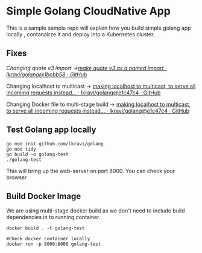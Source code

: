 # Simple Golang CloudNative App

This is a sample sample repo will explain how you build simple golang app locally , contanairze it and deploy into a Kubernetes cluster.

## Fixes

*Changing quote v3 import ->[make quote v3 as a named import · lkravi/golang@1bcbb58 · GitHub](https://github.com/lkravi/golang/commit/1bcbb58eb0785d30b5bde4602f4cddb433d41fbf)*

Changing localhost to multicast -> [making localhost to multicast, to serve all incoming requests instead… · lkravi/golang@e1c47c4 · GitHub](https://github.com/lkravi/golang/commit/e1c47c44b2389aa73c1ea8a5dce78181bf1ef105)

Changing Docker file to multi-stage build -> [making localhost to multicast, to serve all incoming requests instead… · lkravi/golang@e1c47c4 · GitHub](https://github.com/lkravi/golang/commit/e1c47c44b2389aa73c1ea8a5dce78181bf1ef105)



## Test Golang app locally

```
go mod init github.com/lkravi/golang
go mod tidy
go build -o golang-test
./golang-test
```

This will bring up the web-server on port 8000. You can check your browser



## Build Docker Image

We are using multi-stage docker build as we don't need to include build dependencies in to running container.

```
docker build . -t golang-test

#Check docker container locally
docker run -p 8000:8000 golang-test
```
